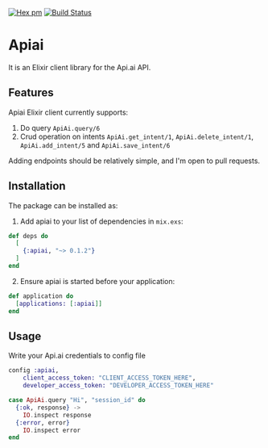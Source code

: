 [![Hex pm](http://img.shields.io/hexpm/v/apiai.svg?style=flat)](https://hex.pm/packages/apiai)
[![Build Status](https://travis-ci.org/firstthumb/apiai-elixir-client.svg?branch=master)](https://travis-ci.org/firstthumb/apiai-elixir-client)

# Apiai

It is an Elixir client library for the Api.ai API.

## Features

Apiai Elixir client currently supports:

  1. Do query `ApiAi.query/6`
  2. Crud operation on intents `ApiAi.get_intent/1`, `ApiAi.delete_intent/1`, `ApiAi.add_intent/5` and `ApiAi.save_intent/6` 

Adding endpoints should be relatively simple, and I'm open to pull requests.

## Installation

The package can be installed as:

  1. Add apiai to your list of dependencies in `mix.exs`:

  ```elixir
  def deps do
    [
      {:apiai, "~> 0.1.2"}
    ]
  end
  ```

  2. Ensure apiai is started before your application:

  ```elixir
  def application do
    [applications: [:apiai]]
  end
  ```

## Usage

Write your Api.ai credentials to config file

```elixir
config :apiai,
    client_access_token: "CLIENT_ACCESS_TOKEN_HERE",
    developer_access_token: "DEVELOPER_ACCESS_TOKEN_HERE"
```


```elixir
case ApiAi.query "Hi", "session_id" do
  {:ok, response} ->
    IO.inspect response
  {:error, error}
    IO.inspect error
end
```

